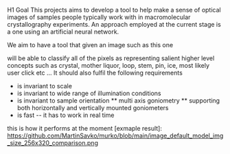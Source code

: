 H1 Goal
This projects aims to develop a tool to help make a sense of optical images of samples people typically work with in macromolecular crystallography experiments. An approach employed at the current stage is a one using an artificial neural network.

We aim to have a tool that given an image such as this one

[example image]: https://github.com/MartinSavko/murko/blob/main/image.jpg

will be able to classify all of the pixels as representing salient higher level concepts such as crystal, mother liquor, loop, stem, pin, ice, most likely user click etc ... It should also fulfil the following requirements

* is invariant to scale
* is invariant to wide range of illumination conditions
* is invariant to sample orientation 
** multi axis goniometry
** supporting both horizontally and vertically mounted goniometers
* is fast -- it has to work in real time

this is how it performs at the moment
[exmaple result]: https://github.com/MartinSavko/murko/blob/main/image_default_model_img_size_256x320_comparison.png
